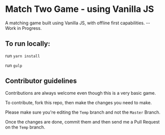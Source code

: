 # Match Two Game - using Vanilla JS
A matching game built using Vanilla JS, with offline first capabilities. -- Work in Progress.

## To run locally:

run `yarn install`

run `gulp`

## Contributor guidelines

Contributions are always welcome even though this is a very basic game.

To contribute, fork this repo, then make the changes you need to make.

Please make sure you're editing the `Temp` branch and not the `Master` Branch.

Once the changes are done, commit them and then send me a Pull Request on the `Temp` branch.
